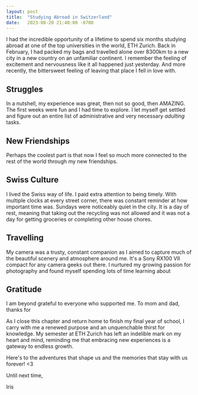 ```yaml
---
layout: post
title:  "Studying Abroad in Switzerland"
date:   2023-08-20 21:40:00 -0700
---
```


I had the incredible opportunity of a lifetime to spend six months studying abroad at one of the top universities in the world, ETH Zurich. Back in February, I had packed my bags and travelled alone over 8300km to a new city in a new country on an unfamiliar continent. I remember the feeling of excitement and nervousness like it all happened just yesterday. And more recently, the bittersweet feeling of leaving that place I fell in love with.

## Struggles
In a nutshell, my experience was great, then not so good, then AMAZING. The first weeks were fun and I had time to explore. I let myself get settled and figure out an entire list of administrative and very necessary *adulting* tasks.

## New Friendships
Perhaps the coolest part is that now I feel so much more connected to the rest of the world through my new friendships. 

## Swiss Culture
I lived the Swiss way of life. I paid extra attention to being timely. With multiple clocks at every street corner, there was constant reminder at how important time was. Sundays were noticeably quiet in the city. It is a day of rest, meaning that taking out the recycling was not allowed and it was not a day for getting groceries or completing other house chores.

## Travelling
My camera was a trusty, constant companion as I aimed to capture much of the beautiful scenery and atmosphere around me. It's a Sony RX100 VII compact for any camera geeks out there. I nurtured my growing passion for photography and found myself spending lots of time learning about

## Gratitude
I am beyond grateful to everyone who supported me. To mom and dad, thanks for 

As I close this chapter and return home to finish my final year of school, I carry with me a renewed purpose and an unquenchable thirst for knowledge. My semester at ETH Zurich has left an indelible mark on my heart and mind, reminding me that embracing new experiences is a gateway to endless growth.

Here's to the adventures that shape us and the memories that stay with us forever! <3

Until next time,

Iris